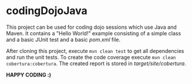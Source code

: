 codingDojoJava
==============

This project can be used for coding dojo sessions which use Java and Maven. It contains a "Hello World!" 
example consisting of a simple class and a basic JUnit test and a basic *pom.xml* file. 

After cloning this project, execute `mvn clean test` to get all dependencies and run the unit tests. To
create the code coverage execute `mvn clean cobertura:cobertura`. The created report is stored in *target/site/cobertura*.


**HAPPY CODING :)** 
